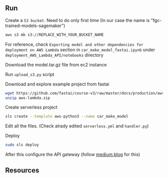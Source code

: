 ## Run 

Create a `S3 bucket`. Need to do only first time
(In our case the name is "fgc-trained-models-sagemaker")

```bash
aws s3 mb s3://REPLACE_WITH_YOUR_BUCKET_NAME
```

For reference, check `Exporting model and other dependencies for 
deployment on AWS Lambda` section in `car_make_model_fastai.ipynb`
under `deployment_AWS_Lambda_API/notebooks` directory

Download the model.tar.gz file from ec2 instance 

Run `upload_s3.py` script 

Download and explore example project from fastai

```bash
wget https://github.com/fastai/course-v3/raw/master/docs/production/aws-lambda.zip
unzip aws-lambda.zip
```

Create serverless project 

```bash
sls create --template aws-python3 --name car_make_model
```

Edit all the files. (Check alrady edited `serverless.yml` and `handler.py`)

Deploy

```bash
sudo sls deploy 
```

After this configure the API gateway (follow [medium blog](https://towardsdatascience.com/aws-lambda-amazon-api-gateway-not-as-daunting-as-they-sound-part-1-d77b92f53626) for this)

## Resources 

